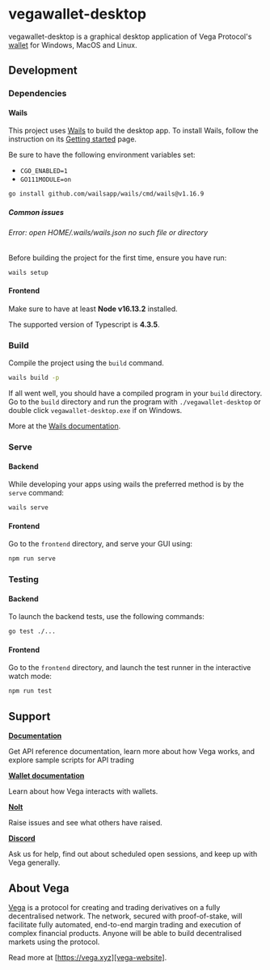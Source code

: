 # vegawallet-desktop

vegawallet-desktop is a graphical desktop application of Vega
Protocol's [wallet](https://github.com/vegaprotocol/vegawallet/) for Windows, MacOS
and Linux.

## Development

### Dependencies

#### Wails
This project uses [Wails](https://wails.app) to build the desktop app. To
install Wails, follow the instruction on
its [Getting started](https://wails.app/gettingstarted/) page.

Be sure to have the following environment variables set:

- `CGO_ENABLED=1`
- `GO111MODULE=on`

```sh
go install github.com/wailsapp/wails/cmd/wails@v1.16.9
```

##### Common issues

###### Error: open HOME/.wails/wails.json no such file or directory

Before building the project for the first time, ensure you have run:

```sh
wails setup
```

#### Frontend

Make sure to have at least **Node v16.13.2** installed.

The supported version of Typescript is **4.3.5**.

### Build

Compile the project using the `build` command.

```sh
wails build -p
```

If all went well, you should have a compiled program in your `build` directory.
Go to the `build` directory and run the program with `./vegawallet-desktop` or
double click `vegawallet-desktop.exe` if on Windows.

More at the [Wails documentation](https://wails.app/reference/cli/#build).

### Serve

#### Backend

While developing your apps using wails the preferred method is by the `serve`
command:

```sh
wails serve
```

#### Frontend

Go to the `frontend` directory, and serve your GUI using:

```sh
npm run serve
```

### Testing

#### Backend
To launch the backend tests, use the following commands:
```sh
go test ./...
```

#### Frontend
Go to the `frontend` directory, and launch the test runner in the interactive watch mode:

```sh
npm run test
```

## Support

**[Documentation](https://docs.vega.xyz/)**

Get API reference documentation, learn more about how Vega works, and explore
sample scripts for API trading

**[Wallet documentation](https://docs.vega.xyz/docs/tools/overview)**

Learn about how Vega interacts with wallets.

**[Nolt](https://vega-testnet.nolt.io/)**

Raise issues and see what others have raised.

**[Discord](https://vega.xyz/discord)**

Ask us for help, find out about scheduled open sessions, and keep up with Vega
generally.

## About Vega

[Vega][vega-website] is a protocol for creating and trading derivatives on a
fully decentralised network. The network, secured with proof-of-stake, will
facilitate fully automated, end-to-end margin trading and execution of complex
financial products. Anyone will be able to build decentralised markets using the
protocol.

Read more at [https://vega.xyz][vega-website].

[vega-website]: https://vega.xyz
